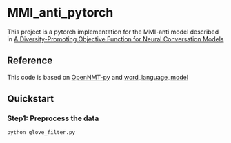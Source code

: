# MMI_anti_pytorch
This project is a pytorch implementation for the MMI-anti model described in [A Diversity-Promoting Objective Function for Neural Conversation Models](https://arxiv.org/pdf/1510.03055v2.pdf)

## Reference <br />
This code is based on [OpenNMT-py](https://github.com/OpenNMT/OpenNMT-py) and [word_language_model](https://github.com/pytorch/examples/tree/master/word_language_model)

## Quickstart <br />

### Step1: Preprocess the data <br />
```
python glove_filter.py
```
